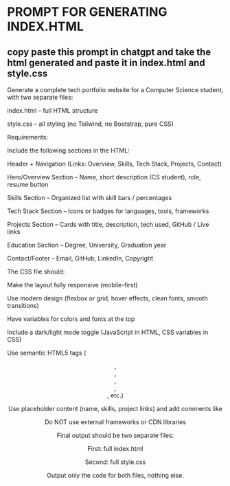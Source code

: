 # PROMPT FOR GENERATING INDEX.HTML

## copy paste this prompt in chatgpt and take the html generated and paste it in index.html and style.css

Generate a complete tech portfolio website for a Computer Science student, with two separate files:

index.html – full HTML structure

style.css – all styling (no Tailwind, no Bootstrap, pure CSS)

Requirements:

Include the following sections in the HTML:

Header + Navigation (Links: Overview, Skills, Tech Stack, Projects, Contact)

Hero/Overview Section – Name, short description (CS student), role, resume button

Skills Section – Organized list with skill bars / percentages

Tech Stack Section – Icons or badges for languages, tools, frameworks

Projects Section – Cards with title, description, tech used, GitHub / Live links

Education Section – Degree, University, Graduation year

Contact/Footer – Email, GitHub, LinkedIn, Copyright

The CSS file should:

Make the layout fully responsive (mobile-first)

Use modern design (flexbox or grid, hover effects, clean fonts, smooth transitions)

Have variables for colors and fonts at the top

Include a dark/light mode toggle (JavaScript in HTML, CSS variables in CSS)

Use semantic HTML5 tags (<header>, <main>, <section>, <footer>, <nav>, etc.)

Use placeholder content (name, skills, project links) and add comments like <!-- Change Name Here -->

Do NOT use external frameworks or CDN libraries

Final output should be two separate files:

First: full index.html

Second: full style.css

Output only the code for both files, nothing else.
